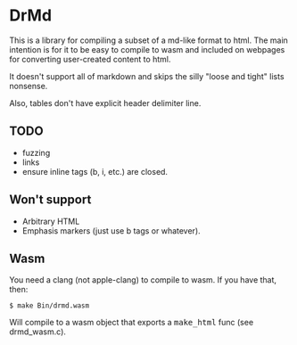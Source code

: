 # DrMd

This is a library for compiling a subset of a md-like format to html.
The main intention is for it to be easy to compile to wasm and included
on webpages for converting user-created content to html.

It doesn't support all of markdown and skips the silly "loose and tight" lists
nonsense.

Also, tables don't have explicit header delimiter line.

## TODO

- fuzzing
- links
- ensure inline tags (b, i, etc.) are closed.

## Won't support

- Arbitrary HTML
- Emphasis markers (just use b tags or whatever).

## Wasm
You need a clang (not apple-clang) to compile to wasm. If you have that, then:

```
$ make Bin/drmd.wasm
```

Will compile to a wasm object that exports a <tt>make_html</tt> func (see drmd_wasm.c).
